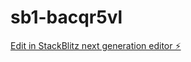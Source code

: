 # sb1-bacqr5vl

[Edit in StackBlitz next generation editor ⚡️](https://stackblitz.com/~/github.com/aaronvstory/sb1-bacqr5vl)